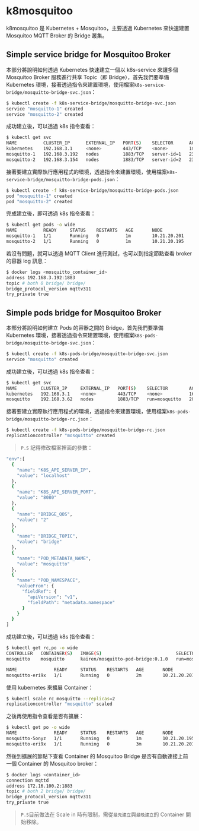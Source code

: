 # k8mosquitoo
k8mosquitoo 是 Kubernetes + Mosquitoo，主要透過 Kubernetes 來快速建置 Mosquitoo MQTT Broker 的 Bridge 叢集。

## Simple service bridge for Mosquitoo Broker
本部分將說明如何透過 Kubernetes 快速建立一個以 k8s-service 來讓多個 Mosquitoo Broker 服務進行共享 Topic（即 Bridge），首先我們要準備 Kubernetes 環境，接著透過指令來建置環境，使用檔案```k8s-service-bridge/mosquitto-bridge-svc.json```：
```sh
$ kubectl create -f k8s-service-bridge/mosquitto-bridge-svc.json
service "mosquitto-1" created
service "mosquitto-2" created
```

成功建立後，可以透過 k8s 指令查看：
```sh
$ kubectl get svc
NAME          CLUSTER_IP      EXTERNAL_IP   PORT(S)    SELECTOR      AGE
kubernetes    192.168.3.1     <none>        443/TCP    <none>        1m
mosquitto-1   192.168.3.192   nodes         1883/TCP   server-id=1   23s
mosquitto-2   192.168.3.154   nodes         1883/TCP   server-id=2   23s
```

接著要建立實際執行應用程式的環境，透過指令來建置環境，使用檔案```k8s-service-bridge/mosquitto-bridge-pods.json```：
```sh
$ kubectl create -f k8s-service-bridge/mosquitto-bridge-pods.json
pod "mosquitto-1" created
pod "mosquitto-2" created
```

完成建立後，即可透過 k8s 指令查看：
```sh
$ kubectl get pods -o wide
NAME          READY     STATUS    RESTARTS   AGE       NODE
mosquitto-1   1/1       Running   0          1m        10.21.20.201
mosquitto-2   1/1       Running   0          1m        10.21.20.195
```

若沒有問題，就可以透過 MQTT Client 進行測試，也可以到指定節點查看 broker 的容器 log 訊息：
```sh
$ docker logs <mosquitto_container_id>
address 192.168.3.192:1883
topic # both 0 bridge/ bridge/
bridge_protocol_version mqttv311
try_private true
```

## Simple pods bridge for Mosquitoo Broker
本部分將說明如何建立 Pods 的容器之間的 Bridge，首先我們要準備 Kubernetes 環境，接著透過指令來建置環境，使用檔案```k8s-pods-bridge/mosquitto-bridge-svc.json```：
```sh
$ kubectl create -f k8s-pods-bridge/mosquitto-bridge-svc.json
service "mosquitto" created
```

成功建立後，可以透過 k8s 指令查看：
```sh
$ kubectl get svc
NAME         CLUSTER_IP     EXTERNAL_IP   PORT(S)    SELECTOR        AGE
kubernetes   192.168.3.1    <none>        443/TCP    <none>          16h
mosquitto    192.168.3.62   nodes         1883/TCP   run=mosquitto   20s
```

接著要建立實際執行應用程式的環境，透過指令來建置環境，使用檔案```k8s-pods-bridge/mosquitto-bridge-rc.json```：
```sh
$ kubectl create -f k8s-pods-bridge/mosquitto-bridge-rc.json
replicationcontroller "mosquitto" created
```
> ```P.S``` 記得修改檔案裡面的參數：
```sh
"env":[
  {
    "name": "K8S_API_SERVER_IP",
    "value": "localhost"
  },
  {
    "name": "K8S_API_SERVER_PORT",
    "value": "8080"
  },
  {
    "name": "BRIDGE_QOS",
    "value": "2"
  },
  {
    "name": "BRIDGE_TOPIC",
    "value": "bridge"
  },
  {
    "name": "POD_METADATA_NAME",
    "value": "mosquitto"
  },
  {
    "name": "POD_NAMESPACE",
    "valueFrom": {
      "fieldRef": {
        "apiVersion": "v1",
        "fieldPath": "metadata.namespace"
      }
    }
  }
]
```

成功建立後，可以透過 k8s 指令查看：
```sh
$ kubectl get rc,po -o wide
CONTROLLER   CONTAINER(S)   IMAGE(S)                            SELECTOR        REPLICAS   AGE
mosquitto    mosquitto      kairen/mosquitto-pod-bridge:0.1.0   run=mosquitto   2          2m

NAME              READY     STATUS    RESTARTS   AGE       NODE
mosquitto-eri9x   1/1       Running   0          2m        10.21.20.201
```

使用 kubernetes 來擴展 Container：
```sh
$ kubectl scale rc mosquitto --replicas=2
replicationcontroller "mosquitto" scaled
```

之後再使用指令查看是否有擴展：
```sh
$ kubectl get po -o wide
NAME              READY     STATUS    RESTARTS   AGE       NODE
mosquitto-5onyz   1/1       Running   0          1m        10.21.20.195
mosquitto-eri9x   1/1       Running   0          3m        10.21.20.201
```

然後到擴展的節點下查看 Container 的 Mosquitoo Bridge 是否有自動連接上前一個 Container 的 Mosquitoo broker：
```sh
$ docker logs <container_id>
connection mqttd
address 172.16.100.2:1883
topic # both 2 bridge/ bridge/
bridge_protocol_version mqttv311
try_private true
```
> ```P.S```目前做法在 Scale in 時有限制，需從```最先建立```與```最晚建立```的 Container 開始移除。
